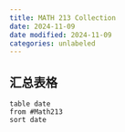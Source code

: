 ```yaml
---
title: MATH 213 Collection
date: 2024-11-09
date modified: 2024-11-09
categories: unlabeled
---
```


## 汇总表格

```dataview
table date
from #Math213
sort date
```